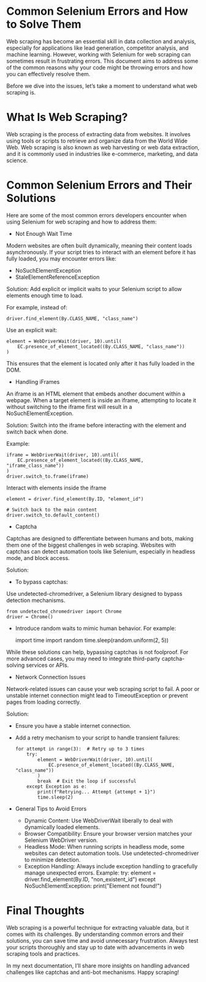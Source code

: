 # Common Selenium Errors and How to Solve Them
Web scraping has become an essential skill in data collection and analysis, especially for applications like lead generation, competitor analysis, and machine learning. However, working with Selenium for web scraping can sometimes result in frustrating errors. This document aims to address some of the common reasons why your code might be throwing errors and how you can effectively resolve them.

Before we dive into the issues, let’s take a moment to understand what web scraping is.

# What Is Web Scraping?

Web scraping is the process of extracting data from websites. It involves using tools or scripts to retrieve and organize data from the World Wide Web. Web scraping is also known as web harvesting or web data extraction, and it is commonly used in industries like e-commerce, marketing, and data science.

# Common Selenium Errors and Their Solutions

Here are some of the most common errors developers encounter when using Selenium for web scraping and how to address them:

* Not Enough Wait Time

Modern websites are often built dynamically, meaning their content loads asynchronously. If your script tries to interact with an element before it has fully loaded, you may encounter errors like:

  * NoSuchElementException
  * StaleElementReferenceException

Solution:
Add explicit or implicit waits to your Selenium script to allow elements enough time to load.

For example, instead of:

    driver.find_element(By.CLASS_NAME, "class_name")

Use an explicit wait:

    element = WebDriverWait(driver, 10).until(
        EC.presence_of_element_located((By.CLASS_NAME, "class_name"))
    )

This ensures that the element is located only after it has fully loaded in the DOM.

* Handling iFrames

An iframe is an HTML element that embeds another document within a webpage. When a target element is inside an iframe, attempting to locate it without switching to the iframe first will result in a NoSuchElementException.

Solution:
Switch into the iframe before interacting with the element and switch back when done.

Example:

    iframe = WebDriverWait(driver, 10).until(
        EC.presence_of_element_located((By.CLASS_NAME, "iframe_class_name"))
    )
    driver.switch_to.frame(iframe)

Interact with elements inside the iframe

    element = driver.find_element(By.ID, "element_id")

    # Switch back to the main content
    driver.switch_to.default_content()

* Captcha

Captchas are designed to differentiate between humans and bots, making them one of the biggest challenges in web scraping. Websites with captchas can detect automation tools like Selenium, especially in headless mode, and block access.

Solution:

  * To bypass captchas:

Use undetected-chromedriver, a Selenium library designed to bypass detection mechanisms.

    from undetected_chromedriver import Chrome
    driver = Chrome()
  
  * Introduce random waits to mimic human behavior. For example:

    import time
    import random
    time.sleep(random.uniform(2, 5))
    
While these solutions can help, bypassing captchas is not foolproof. For more advanced cases, you may need to integrate third-party captcha-solving services or APIs.

* Network Connection Issues

Network-related issues can cause your web scraping script to fail. A poor or unstable internet connection might lead to TimeoutException or prevent pages from loading correctly.

Solution:

  * Ensure you have a stable internet connection.
  * Add a retry mechanism to your script to handle transient failures:

        for attempt in range(3):  # Retry up to 3 times
            try:
                element = WebDriverWait(driver, 10).until(
                    EC.presence_of_element_located((By.CLASS_NAME, "class_name"))
                )
                break  # Exit the loop if successful
            except Exception as e:
                print(f"Retrying... Attempt {attempt + 1}")
                time.sleep(2)
* General Tips to Avoid Errors

  * Dynamic Content: Use WebDriverWait liberally to deal with dynamically loaded elements.
  * Browser Compatibility: Ensure your browser version matches your Selenium WebDriver version.
  * Headless Mode: When running scripts in headless mode, some websites can detect automation tools. Use undetected-chromedriver to minimize detection.
  * Exception Handling: Always include exception handling to gracefully manage unexpected errors.
Example:
    try:
        element = driver.find_element(By.ID, "non_existent_id")
    except NoSuchElementException:
        print("Element not found!")
    
# Final Thoughts

Web scraping is a powerful technique for extracting valuable data, but it comes with its challenges. By understanding common errors and their solutions, you can save time and avoid unnecessary frustration. Always test your scripts thoroughly and stay up to date with advancements in web scraping tools and practices.

In my next documentation, I’ll share more insights on handling advanced challenges like captchas and anti-bot mechanisms. Happy scraping!
